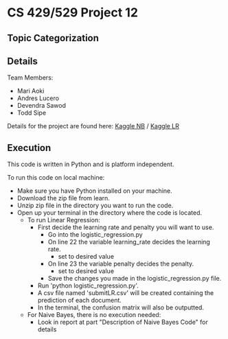 # CS 429/529 Project 12
## Topic Categorization

## Details

Team Members:
- Mari Aoki
- Andres Lucero
- Devendra Sawod
- Todd Sipe

Details for the project are found here: 
[Kaggle NB](https://www.kaggle.com/c/cs529-project-2-nb/overview) /
[Kaggle LR](https://www.kaggle.com/competitions/cs529-project-2-lr/overview)


## Execution 

This code is written in Python and is platform independent.

To run this code on local machine:
- Make sure you have Python installed on your machine.
- Download the zip file from learn.
- Unzip zip file in the directory you want to run the code.
- Open up your terminal in the directory where the code is located.
  - To run Linear Regression:
    - First decide the learning rate and penalty you will want to use.
      - Go into the logistic_regression.py
      - On line 22 the variable learning_rate decides the learning rate.
        - set to desired value
      - On line 23 the variable penalty decides the penalty.
        - set to desired value
      - Save the changes you made in the logistic_regression.py file.
    - Run 'python logistic_regression.py'.
    - A csv file named 'submitLR.csv' will be created containing the prediction of each document.
    - In the terminal, the confusion matrix will also be outputted.
  - For Naive Bayes, there is no execution needed:
    - Look in report at part "Description of Naive Bayes Code" for details
